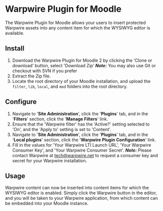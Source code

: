 # Warpwire Plugin for Moodle
The Warpwire Plugin for Moodle allows your users to insert protected Warpwire assets into any content item for which the WYSIWYG editor is available.

## Install
1. Download the Warpwire Plugin for Moodle 2 by clicking the 'Clone or download' button, select 'Download Zip'
   ***Note:*** You may also use Git or checkout with SVN if you prefer
2. Extract the Zip file.
3. Locate the root directory of your Moodle installation, and upload the ```filter```, ```lib```, ```local```, and ```mod``` folders into the root directory.

## Configure
1. Navigate to '**Site Administration**', click the '**Plugins**' tab, and in the '**Filters**' section, click the '**Manage Filters**' link.
2. Ensure that the 'Warpwire filter' has the 'Active?' setting selected to 'On', and the 'Apply to' setting is set to 'Content'.
3. Navigate to '**Site Administration**', click the '**Plugins**' tab, and in the '**Local plugins**' section, click the '**Warpwire Plugin Configuration**' link.
4. Fill in the values for 'Your Warpwire LTI Launch URL', 'Your Warpwire Consumer Key', and 'Your Warpwire Consumer Secret'.
   ***Note:*** Please contact Warpwire at tech@warpwire.net to request a consumer key and secret for your Warpwire installation.

## Usage
Warpwire content can now be inserted into content items for which the WYSIWYG editor is enabled. Simply click the Warpwire button in the editor, and you will be taken to your Warpwire application, from which content can be embedded into your Moodle instance.
